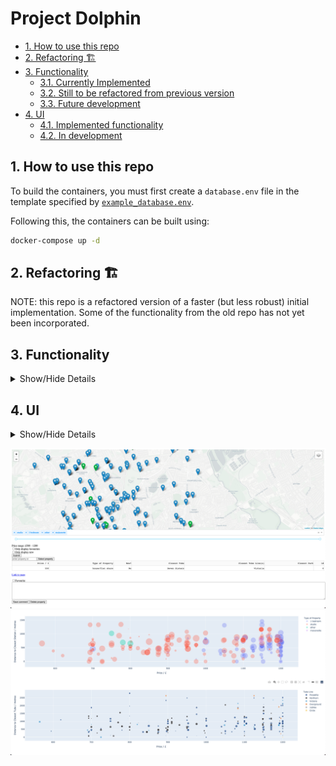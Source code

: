 # Project Dolphin <!-- omit in toc -->

- [1. How to use this repo](#1-how-to-use-this-repo)
- [2. Refactoring 🏗️](#2-refactoring-️)
- [3. Functionality](#3-functionality)
  - [3.1. Currently Implemented](#31-currently-implemented)
  - [3.2. Still to be refactored from previous version](#32-still-to-be-refactored-from-previous-version)
  - [3.3. Future development](#33-future-development)
- [4. UI](#4-ui)
  - [4.1. Implemented functionality](#41-implemented-functionality)
  - [4.2. In development](#42-in-development)


## 1. How to use this repo

To build the containers, you must first create a `database.env` file in the template specified by [`example_database.env`](example_database.env).

Following this, the containers can be built using:

```bash
docker-compose up -d
```

## 2. Refactoring 🏗️

NOTE: this repo is a refactored version of a faster (but less robust) initial implementation. Some of the functionality from the old repo has not yet been incorporated.

## 3. Functionality

<details>
    <summary> Show/Hide Details</summary>


### 3.1. Currently Implemented

This repo carries out the following on each update:
1. Scrape properties from RightMove
2. Cross-reference against currently processed properties to minimise computation
3. Geocode properties
4. Convert to bng coordinates for measurements in metres

### 3.2. Still to be refactored from previous version

* Incorporating custom points of interest (POIs) eg. location of friends

### 3.3. Future development

* Improve scraping to gather more data
  * Facilities in the flat
  * Square footage
  * Number of bathrooms
  * Furnished vs. unfurnished
  * Broadband speed


</details>

## 4. UI

<details>
    <summary> Show/Hide Details</summary>

The current version of this repo is being refactored 🏗️, so the code for generating the dashboard is not yet published.

Attached below are screenshots of the user interface in the original version (the one that I used to find my current flat!).

### 4.1. Implemented functionality

* Choosing properties to view (and display url)
* Markdown commenting which will save to the database
* Viewing properties on a map
* Marking properties as favourites
    * You can also filter to only include favourited properties


### 4.2. In development

* Fully customiseable bubble plots, with variables specified by user
  * Can be distances from user-specified POIs or other useful metrics

</details>


![Map screenshot](figures/app_screenshot1.png)
![Bubble plots screenshot](figures/app_screenshot2.png)